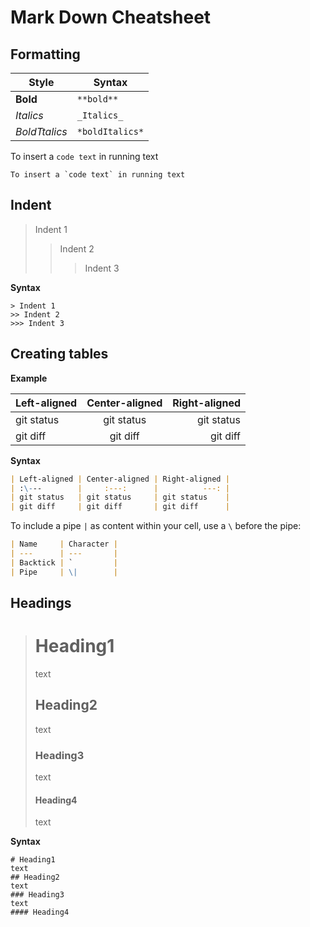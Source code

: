 # Mark Down Cheatsheet

## Formatting

| Style         | Syntax          |
|---------------|-----------------|
| **Bold**      | `**bold**`      |
| _Italics_     | `_Italics_`     |
| *BoldTtalics* | `*boldItalics*` |

To insert a `code text` in running text

```
To insert a `code text` in running text
```

## Indent
> Indent 1
>> Indent 2
>>> Indent 3

**Syntax**
```
> Indent 1
>> Indent 2
>>> Indent 3
```

## Creating tables

**Example**

| Left-aligned | Center-aligned | Right-aligned |
| :---         |     :---:      |          ---: |
| git status   | git status     | git status    |
| git diff     | git diff       | git diff      |


**Syntax**

```md
| Left-aligned | Center-aligned | Right-aligned |
| :\---        |     :---:      |          ---: |
| git status   | git status     | git status    |
| git diff     | git diff       | git diff      |
```


To include a pipe `|` as content within your cell, use a `\` before the pipe:
```md
| Name     | Character |
| ---      | ---       |
| Backtick | `         |
| Pipe     | \|        |
```

## Headings
> 
> # Heading1
> text
>
> ## Heading2
> text
> 
> ### Heading3
> text
> 
> #### Heading4
> text
>

**Syntax**
```
# Heading1
text
## Heading2
text
### Heading3
text
#### Heading4
```
